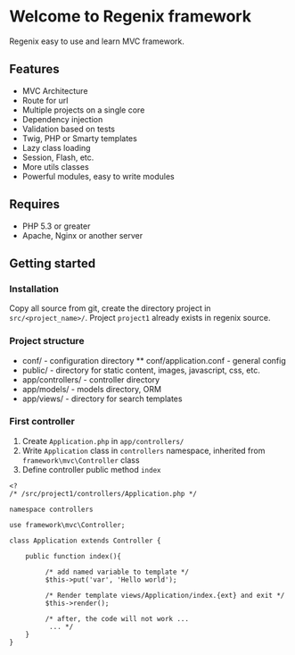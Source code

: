 Welcome to Regenix framework
============================

Regenix easy to use and learn MVC framework.

Features
--------
* MVC Architecture
* Route for url
* Multiple projects on a single core 
* Dependency injection
* Validation based on tests
* Twig, PHP or Smarty templates
* Lazy class loading
* Session, Flash, etc.
* More utils classes
* Powerful modules, easy to write modules


Requires
--------

* PHP 5.3 or greater
* Apache, Nginx or another server


Getting started
---------------

### Installation

Copy all source from git, create the directory project in `src/<project_name>/`. 
Project `project1` already exists in regenix source. 

### Project structure

* conf/ - configuration directory
** conf/application.conf - general config
* public/ - directory for static content, images, javascript, css, etc.
* app/controllers/ - controller directory
* app/models/ - models directory, ORM
* app/views/ - directory for search templates

### First controller

1. Create `Application.php` in `app/controllers/`
2. Write `Application` class in `controllers` namespace, inherited from `framework\mvc\Controller` class
3. Define controller public method `index`


```
<? 
/* /src/project1/controllers/Application.php */

namespace controllers

use framework\mvc\Controller;

class Application extends Controller {

    public function index(){
          
         /* add named variable to template */
         $this->put('var', 'Hello world');

         /* Render template views/Application/index.{ext} and exit */
         $this->render();

         /* after, the code will not work ...
          ... */
    }
}
```
